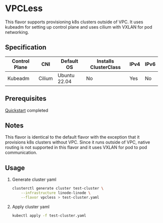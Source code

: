 # VPCLess

This flavor supports provisioning k8s clusters outside of VPC. It uses kubeadm for
setting up control plane and uses cilium with VXLAN for pod networking.

## Specification
| Control Plane | CNI    | Default OS   | Installs ClusterClass | IPv4 | IPv6 |
|---------------|--------|--------------|-----------------------|------|------|
| Kubeadm       | Cilium | Ubuntu 22.04 | No                    | Yes  | No   |
## Prerequisites
[Quickstart](../getting-started.md) completed

## Notes
This flavor is identical to the default flavor with the exception that it provisions
k8s clusters without VPC. Since it runs outside of VPC, native routing is not
supported in this flavor and it uses VXLAN for pod to pod communication.

## Usage
1. Generate cluster yaml
    ```bash
    clusterctl generate cluster test-cluster \
        --infrastructure linode-linode \
        --flavor vpcless > test-cluster.yaml
    ```
2. Apply cluster yaml
    ```bash
    kubectl apply -f test-cluster.yaml
    ```
